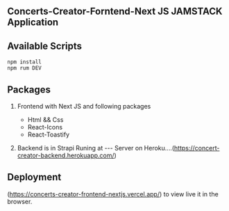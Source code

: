 ## Concerts-Creator-Forntend-Next JS JAMSTACK Application

## Available Scripts

```
npm install
npm rum DEV
```

## Packages

1. Frontend with Next JS and following packages

   - Html && Css
   - React-Icons
   - React-Toastify

2. Backend is in Strapi
   Runing at ---
   Server on Heroku....(https://concert-creator-backend.herokuapp.com/)

## Deployment

(https://concerts-creator-frontend-nextjs.vercel.app/) to view live it in the browser.
